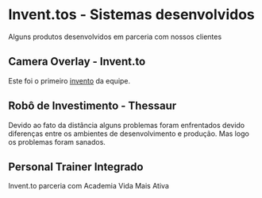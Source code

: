 # Invent.tos - Sistemas desenvolvidos

Alguns produtos desenvolvidos em parceria com nossos clientes

## Camera Overlay - Invent.to

Este foi o primeiro [invento](https://play.google.com/store/apps/details?id=me.ideia.cameraoverlay) da equipe.


## Robô de Investimento - Thessaur

Devido ao fato da distância alguns problemas foram enfrentados devido diferenças entre os ambientes de desenvolvimento e produção. Mas logo os problemas foram sanados.


## Personal Trainer Integrado 

Invent.to parceria com Academia Vida Mais Ativa

